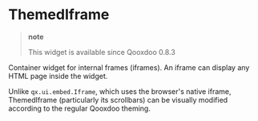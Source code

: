 # ThemedIframe

> **note**
>
> This widget is available since Qooxdoo 0.8.3

Container widget for internal frames (iframes). An iframe can display
any HTML page inside the widget.

Unlike `qx.ui.embed.Iframe`, which uses the browser's native iframe,
ThemedIframe (particularly its scrollbars) can be visually modified
according to the regular Qooxdoo theming.
